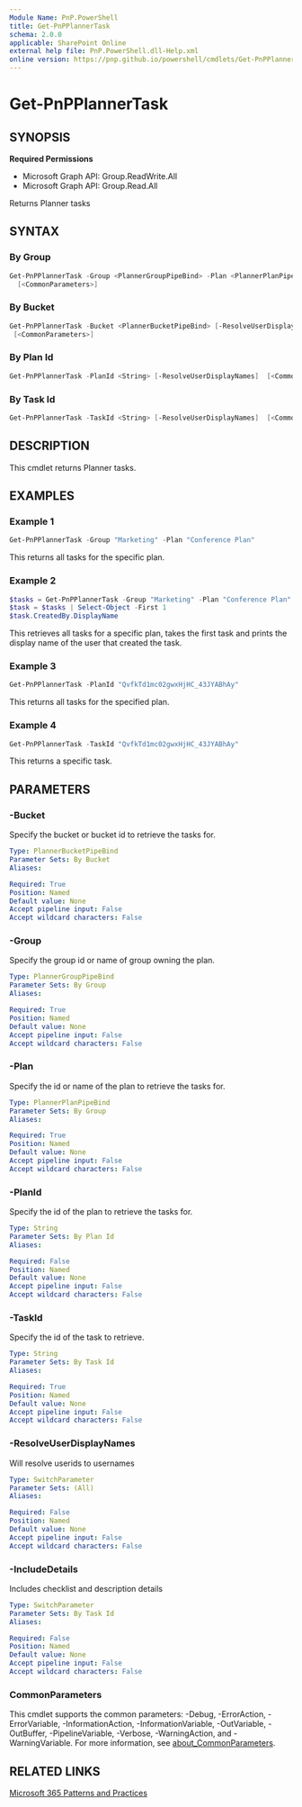 ```yaml
---
Module Name: PnP.PowerShell
title: Get-PnPPlannerTask
schema: 2.0.0
applicable: SharePoint Online
external help file: PnP.PowerShell.dll-Help.xml
online version: https://pnp.github.io/powershell/cmdlets/Get-PnPPlannerTask.html
---
```

 
# Get-PnPPlannerTask

## SYNOPSIS

**Required Permissions**

  * Microsoft Graph API: Group.ReadWrite.All
  * Microsoft Graph API: Group.Read.All

Returns Planner tasks

## SYNTAX

### By Group
```powershell
Get-PnPPlannerTask -Group <PlannerGroupPipeBind> -Plan <PlannerPlanPipeBind> [-ResolveUserDisplayNames]
  [<CommonParameters>]
```

### By Bucket
```powershell
Get-PnPPlannerTask -Bucket <PlannerBucketPipeBind> [-ResolveUserDisplayNames] 
 [<CommonParameters>]
```

### By Plan Id
```powershell
Get-PnPPlannerTask -PlanId <String> [-ResolveUserDisplayNames]  [<CommonParameters>]
```

### By Task Id
```powershell
Get-PnPPlannerTask -TaskId <String> [-ResolveUserDisplayNames]  [<CommonParameters>]
```

## DESCRIPTION
This cmdlet returns Planner tasks.

## EXAMPLES

### Example 1
```powershell
Get-PnPPlannerTask -Group "Marketing" -Plan "Conference Plan"
```

This returns all tasks for the specific plan.

### Example 2
```powershell
$tasks = Get-PnPPlannerTask -Group "Marketing" -Plan "Conference Plan" -ResolveUserDiplayNames
$task = $tasks | Select-Object -First 1
$task.CreatedBy.DisplayName 
```

This retrieves all tasks for a specific plan, takes the first task and prints the display name of the user that created the task.

### Example 3
```powershell
Get-PnPPlannerTask -PlanId "QvfkTd1mc02gwxHjHC_43JYABhAy"
```

This returns all tasks for the specified plan.

### Example 4
```powershell
Get-PnPPlannerTask -TaskId "QvfkTd1mc02gwxHjHC_43JYABhAy"
```

This returns a specific task.

## PARAMETERS

### -Bucket
Specify the bucket or bucket id to retrieve the tasks for.

```yaml
Type: PlannerBucketPipeBind
Parameter Sets: By Bucket
Aliases:

Required: True
Position: Named
Default value: None
Accept pipeline input: False
Accept wildcard characters: False
```

### -Group
Specify the group id or name of group owning the plan.

```yaml
Type: PlannerGroupPipeBind
Parameter Sets: By Group
Aliases:

Required: True
Position: Named
Default value: None
Accept pipeline input: False
Accept wildcard characters: False
```

### -Plan
Specify the id or name of the plan to retrieve the tasks for.

```yaml
Type: PlannerPlanPipeBind
Parameter Sets: By Group
Aliases:

Required: True
Position: Named
Default value: None
Accept pipeline input: False
Accept wildcard characters: False
```

### -PlanId
Specify the id of the plan to retrieve the tasks for.

```yaml
Type: String
Parameter Sets: By Plan Id
Aliases:

Required: False
Position: Named
Default value: None
Accept pipeline input: False
Accept wildcard characters: False
```

### -TaskId
Specify the id of the task to retrieve.

```yaml
Type: String
Parameter Sets: By Task Id
Aliases:

Required: True
Position: Named
Default value: None
Accept pipeline input: False
Accept wildcard characters: False
```

### -ResolveUserDisplayNames
Will resolve userids to usernames

```yaml
Type: SwitchParameter
Parameter Sets: (All)
Aliases:

Required: False
Position: Named
Default value: None
Accept pipeline input: False
Accept wildcard characters: False
```

### -IncludeDetails
Includes checklist and description details

```yaml
Type: SwitchParameter
Parameter Sets: By Task Id
Aliases:

Required: False
Position: Named
Default value: None
Accept pipeline input: False
Accept wildcard characters: False
```

### CommonParameters
This cmdlet supports the common parameters: -Debug, -ErrorAction, -ErrorVariable, -InformationAction, -InformationVariable, -OutVariable, -OutBuffer, -PipelineVariable, -Verbose, -WarningAction, and -WarningVariable. For more information, see [about_CommonParameters](http://go.microsoft.com/fwlink/?LinkID=113216).

## RELATED LINKS

[Microsoft 365 Patterns and Practices](https://aka.ms/m365pnp)

